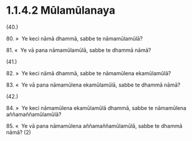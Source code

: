 

# 1.1.4.2 Mūlamūlanaya





(40.)

80\. »  Ye keci nāmā dhammā, sabbe te nāmamūlamūlā?

81\. «  Ye vā pana nāmamūlamūlā, sabbe te dhammā nāmā?

(41.)

82\. »  Ye keci nāmā dhammā, sabbe te nāmamūlena ekamūlamūlā?

83\. «  Ye vā pana nāmamūlena ekamūlamūlā, sabbe te dhammā nāmā?

(42.)

84\. »  Ye keci nāmamūlena ekamūlamūlā dhammā, sabbe te nāmamūlena aññamaññamūlamūlā?

85\. «  Ye vā pana nāmamūlena aññamaññamūlamūlā, sabbe te dhammā nāmā? (2)




